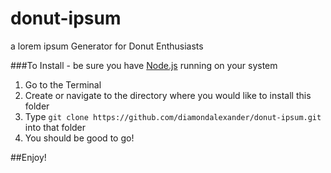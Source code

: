 # donut-ipsum
a lorem ipsum Generator for Donut Enthusiasts

###To Install - be sure you have [Node.js](https://nodejs.org/en/) running on your system
1. Go to the Terminal
2. Create or navigate to the directory where you would like to install this folder
3. Type `git clone https://github.com/diamondalexander/donut-ipsum.git` into that folder
4. You should be good to go!

##Enjoy!
